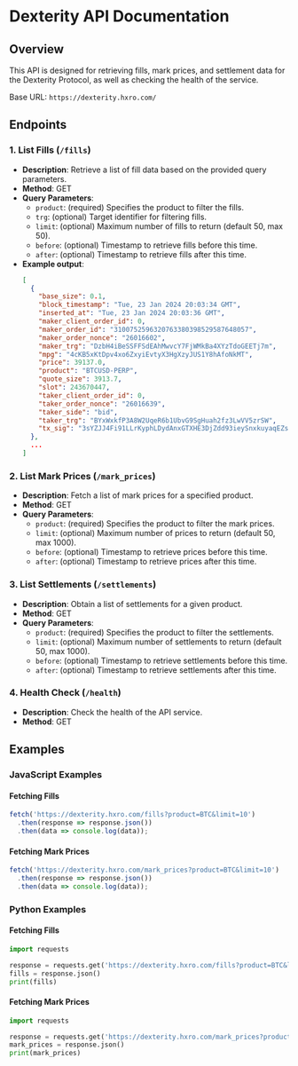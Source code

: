 # Dexterity API Documentation

## Overview

This API is designed for retrieving fills, mark prices, and settlement data for the Dexterity Protocol, as well as checking the health of the service.

Base URL: `https://dexterity.hxro.com/`

## Endpoints

### 1. List Fills (`/fills`)

- **Description**: Retrieve a list of fill data based on the provided query parameters.
- **Method**: GET
- **Query Parameters**:
  - `product`: (required) Specifies the product to filter the fills.
  - `trg`: (optional) Target identifier for filtering fills.
  - `limit`: (optional) Maximum number of fills to return (default 50, max 50).
  - `before`: (optional) Timestamp to retrieve fills before this time.
  - `after`: (optional) Timestamp to retrieve fills after this time.
- **Example output**:
  ```json
  [
    {
      "base_size": 0.1, 
      "block_timestamp": "Tue, 23 Jan 2024 20:03:34 GMT", 
      "inserted_at": "Tue, 23 Jan 2024 20:03:36 GMT", 
      "maker_client_order_id": 0, 
      "maker_order_id": "3100752596320763380398529587648057", 
      "maker_order_nonce": "26016602", 
      "maker_trg": "DzbH4iBeSSFFSdEAhMwvcY7FjWMkBa4XYzTdoGEETj7m", 
      "mpg": "4cKB5xKtDpv4xo6ZxyiEvtyX3HgXzyJUS1Y8hAfoNkMT", 
      "price": 39137.0, 
      "product": "BTCUSD-PERP", 
      "quote_size": 3913.7, 
      "slot": 243670447, 
      "taker_client_order_id": 0, 
      "taker_order_nonce": "26016639", 
      "taker_side": "bid", 
      "taker_trg": "BYxWxkfP3A8W2UqeR6b1UbvG9SgHuah2fz3LwVV5zrSW", 
      "tx_sig": "3sYZJJ4Fi91LLrKyphLDydAnxGTXHE3DjZdd93ieySnxkuyaqEZsynVB8wPL881y5wbZJagmHBoMKXzD3UB77aPK"
    },
    ...
  ]
  ```

### 2. List Mark Prices (`/mark_prices`)

- **Description**: Fetch a list of mark prices for a specified product.
- **Method**: GET
- **Query Parameters**:
  - `product`: (required) Specifies the product to filter the mark prices.
  - `limit`: (optional) Maximum number of prices to return (default 50, max 1000).
  - `before`: (optional) Timestamp to retrieve prices before this time.
  - `after`: (optional) Timestamp to retrieve prices after this time.

### 3. List Settlements (`/settlements`)

- **Description**: Obtain a list of settlements for a given product.
- **Method**: GET
- **Query Parameters**:
  - `product`: (required) Specifies the product to filter the settlements.
  - `limit`: (optional) Maximum number of settlements to return (default 50, max 1000).
  - `before`: (optional) Timestamp to retrieve settlements before this time.
  - `after`: (optional) Timestamp to retrieve settlements after this time.

### 4. Health Check (`/health`)

- **Description**: Check the health of the API service.
- **Method**: GET

## Examples

### JavaScript Examples

#### Fetching Fills

```javascript
fetch('https://dexterity.hxro.com/fills?product=BTC&limit=10')
  .then(response => response.json())
  .then(data => console.log(data));
```

#### Fetching Mark Prices

```javascript
fetch('https://dexterity.hxro.com/mark_prices?product=BTC&limit=10')
  .then(response => response.json())
  .then(data => console.log(data));
```

### Python Examples

#### Fetching Fills

```python
import requests

response = requests.get('https://dexterity.hxro.com/fills?product=BTC&limit=10')
fills = response.json()
print(fills)
```

#### Fetching Mark Prices

```python
import requests

response = requests.get('https://dexterity.hxro.com/mark_prices?product=BTC&limit=10')
mark_prices = response.json()
print(mark_prices)
```
